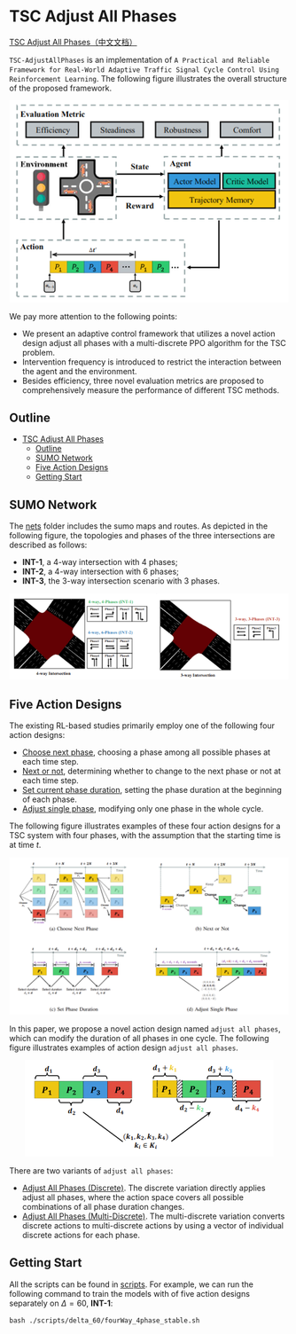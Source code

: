 # TSC Adjust All Phases

[TSC Adjust All Phases（中文文档）](./README_zh_CN.md)

`TSC-AdjustAllPhases` is an implementation of `A Practical and Reliable Framework for Real-World Adaptive Traffic Signal Cycle Control Using Reinforcement Learning`. The following figure illustrates the overall structure of the proposed framework. 

<div align=center><img src ="./doc/overall_structure.png"/></div>

We pay more attention to the following points:

- We present an adaptive control framework that utilizes a novel action design adjust all phases with a multi-discrete PPO algorithm for the TSC problem.
- Intervention frequency is introduced to restrict the interaction between the agent and the environment. 
- Besides efficiency, three novel evaluation metrics are proposed to comprehensively measure the performance of different TSC methods.



## Outline

- [TSC Adjust All Phases](#tsc-adjust-all-phases)
  - [Outline](#outline)
  - [SUMO Network](#sumo-network)
  - [Five Action Designs](#five-action-designs)
  - [Getting Start](#getting-start)


## SUMO Network

The [nets](./nets) folder includes the sumo maps and routes. As depicted in the following figure, the topologies and phases of the three intersections are described as follows:

- **INT-1**, a 4-way intersection with $4$ phases; 
- **INT-2**, a 4-way intersection with $6$ phases; 
- **INT-3**, the 3-way intersection scenario with $3$ phases.

<div align=center><img src ="./doc/SUMO_Nets.png"/></div>


## Five Action Designs

The existing RL-based studies primarily employ one of the following four action designs:

- [Choose next phase](./ChooseNextPhase), choosing a phase among all possible phases at each time step.
- [Next or not](./NextorNot/), determining whether to change to the next phase or not at each time step. 
- [Set current phase duration](./SetCurrentPhaseDuration/), setting the phase duration at the beginning of each phase.
- [Adjust single phase](./CycleSinglePhaseAdjust/), modifying only one phase in the whole cycle. 

The following figure illustrates examples of these four action designs for a TSC system with four phases, with the assumption that the starting time is at time $t$.

<div align=center><img src ="./doc/four_common_action_designs.png"/></div>

In this paper, we propose a novel action design named `adjust all phases`, which can modify the duration of all phases in one cycle. The following figure illustrates examples of action design `adjust all phases`.

<div align=center><img src ="./doc/adjust_all_phases.png"/></div>

There are two variants of `adjust all phases`:

- [Adjust All Phases (Discrete)](./CyclePhaseAdjust_Discrete/). The discrete variation directly applies adjust all phases, where the action space covers all possible combinations of all phase duration changes.
- [Adjust All Phases (Multi-Discrete)](./CyclePhaseAdjust_MultiDiscrete/). The multi-discrete variation converts discrete actions to multi-discrete actions by using a vector of individual discrete actions for each phase.


## Getting Start

All the scripts can be found in [scripts](./scripts/). For example, we can run the following command to train the models with of five action designs separately on $\Delta=60$, **INT-1**:

```shell
bash ./scripts/delta_60/fourWay_4phase_stable.sh
```
